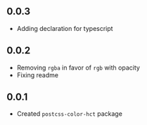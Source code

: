 ## 0.0.3

* Adding declaration for typescript

## 0.0.2

* Removing `rgba` in favor of `rgb` with opacity
* Fixing readme

## 0.0.1

* Created `postcss-color-hct` package